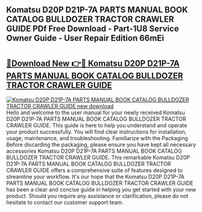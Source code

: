 ## Komatsu D20P D21P-7A PARTS MANUAL BOOK CATALOG BULLDOZER TRACTOR CRAWLER GUIDE PDf Free Download - Part-1U8 Service Owner Guide - User Repair Edition 66mEi

# <h2><a href="http://bc82978.oget.top/?id=Komatsu+D20P+D21P-7A+PARTS+MANUAL+BOOK+CATALOG+BULLDOZER+TRACTOR+CRAWLER+GUIDE">🔗Download New 👉🔴 Komatsu D20P D21P-7A PARTS MANUAL BOOK CATALOG BULLDOZER TRACTOR CRAWLER GUIDE</a></h2>

[![Komatsu D20P D21P-7A PARTS MANUAL BOOK CATALOG BULLDOZER TRACTOR CRAWLER GUIDE new download](https://i.imgur.com/5g1atiW.png)](http://bc82978.oget.top/?id=Komatsu+D20P+D21P-7A+PARTS+MANUAL+BOOK+CATALOG+BULLDOZER+TRACTOR+CRAWLER+GUIDE)
Hello and welcome to the user manual for your newly received Komatsu D20P D21P-7A PARTS MANUAL BOOK CATALOG BULLDOZER TRACTOR CRAWLER GUIDE. This guide is here to help you understand and operate your product successfully. You will find clear instructions for installation, usage, maintenance, and troubleshooting. Familiarize with the Packaging Before discarding the packaging, please ensure you have kept all necessary accessories Komatsu D20P D21P-7A PARTS MANUAL BOOK CATALOG BULLDOZER TRACTOR CRAWLER GUIDE. This remarkable Komatsu D20P D21P-7A PARTS MANUAL BOOK CATALOG BULLDOZER TRACTOR CRAWLER GUIDE offers a comprehensive suite of features designed to streamline your workflow. It's our hope that the Komatsu D20P D21P-7A PARTS MANUAL BOOK CATALOG BULLDOZER TRACTOR CRAWLER GUIDE has been a clear and concise guide in helping you get started with your new product. Should you require any assistance or clarification, please do not hesitate to contact our customer support team.

